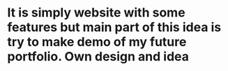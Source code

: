 # It is simply website with some features but main part of this idea is try to make demo of my future portfolio. Own design and idea
